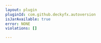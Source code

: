 ```yaml
---
layout: plugin
pluginId: com.github.deckyfx.autoversion
isJarAvailable: true
error: NONE
violations: []

---
```

